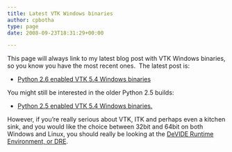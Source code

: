 ```yaml
---
title: Latest VTK Windows binaries
author: cpbotha
type: page
date: 2008-09-23T18:31:29+00:00

---
```

This page will always link to my latest blog post with VTK Windows binaries, so you know you have the most recent ones.  The latest post is:

  * [Python 2.6 enabled VTK 5.4 Windows binaries][1]

You might still be interested in the older Python 2.5 builds:

  * [Python 2.5 enabled VTK 5.4 Windows binaries.][2]

However, if you&#8217;re really serious about VTK, ITK and perhaps even a kitchen sink, and you would like the choice between 32bit and 64bit on both Windows and Linux, you should really be looking at the [DeVIDE Runtime Environment, or DRE][3].

 [1]: http://cpbotha.net/2009/08/13/python-2-6-enabled-vtk-5-4-windows-binaries/ "Link to Python 2.6 VTK 5.4.2 windows binaries posting."
 [2]: http://cpbotha.net/2009/05/23/python-25-enabled-vtk-54-windows-binaries/ "Link to Python 2.5 enabled VTK 5.4  Windows binaries post"
 [3]: http://visualization.tudelft.nl/Projects/DeVIDE "DeVIDE website"